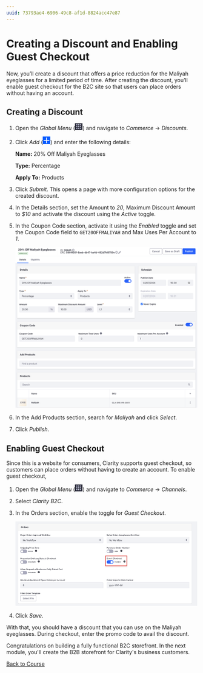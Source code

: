 ```yaml
---
uuid: 73793ae4-6906-49c8-af1d-8824acc47e87
---
```

# Creating a Discount and Enabling Guest Checkout

Now, you’ll create a discount that offers a price reduction for the Maliyah eyeglasses for a limited period of time. After creating the discount, you’ll enable guest checkout for the B2C site so that users can place orders without having an account. 

## Creating a Discount

1. Open the *Global Menu* (![Global Menu](../../images/icon-applications-menu.png)) and navigate to *Commerce* &rarr; *Discounts*.

1. Click *Add* (![Add](../../images/icon-add.png)) and enter the following details:

   **Name:** 20% Off Maliyah Eyeglasses

   **Type:** Percentage

   **Apply To:** Products

1. Click *Submit*. This opens a page with more configuration options for the created discount.

1. In the Details section, set the Amount to *20*, Maximum Discount Amount to *$10* and activate the discount using the *Active* toggle.

1. In the Coupon Code section, activate it using the *Enabled* toggle and set the Coupon Code field to `GET20OFFMALIYAH` and Max Uses Per Account to *1*.

   ![Add a single use coupon code for the B2C customers.](./creating-a-discount-and-enabling-guest-checkout/images/01.png)

1. In the Add Products section, search for *Maliyah* and click *Select*.

1. Click *Publish*.

## Enabling Guest Checkout

Since this is a website for consumers, Clarity supports guest checkout, so customers can place orders without having to create an account. To enable guest checkout,

1. Open the *Global Menu* (![Global Menu](../../images/icon-applications-menu.png)) and navigate to *Commerce* &rarr; *Channels*.

1. Select *Clarity B2C*.

1. In the Orders section, enable the toggle for *Guest Checkout*.

   ![Enable guest checkout for the B2C site.](./creating-a-discount-and-enabling-guest-checkout/images/02.png)

1. Click *Save*.

With that, you should have a discount that you can use on the Maliyah eyeglasses. During checkout, enter the promo code to avail the discount. 

Congratulations on building a fully functional B2C storefront. In the next module, you'll create the B2B storefront for Clarity's business customers.

[Back to Course](../../commerce-architect.md)
